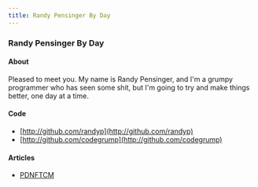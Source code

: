```yaml
---
title: Randy Pensinger By Day
---
```

### Randy Pensinger By Day 

#### About
Pleased to meet you. My name is Randy Pensinger, and I'm a grumpy programmer who has seen some shit, but I'm going to try and make things better, one day at a time. 

#### Code
* [http://github.com/randyp](http://github.com/randyp) 
* [http://github.com/codegrump](http://github.com/codegrump)

#### Articles
* [PDNFTCM](http://randyp.github.io/please-do-not-feed-the-code-monkey.md)

